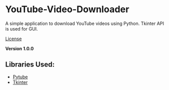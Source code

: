 # YouTube-Video-Downloader
A simple application to download YouTube videos using Python. Tkinter API is used for GUI.

[License](https://github.com/TheMainSam/YouTube-Video-Downloader/blob/master/LICENSE)

**Version 1.0.0**

## Libraries Used:

* [Pytube](https://github.com/nficano/pytube)
* [Tkinter](https://wiki.python.org/moin/TkInter)


